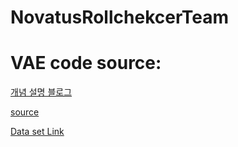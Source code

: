 # NovatusRollchekcerTeam


# VAE code source:
<a href="https://m.blog.naver.com/PostView.naver?isHttpsRedirect=true&blogId=hist0134&logNo=221076770858">개념 설명 블로그</a>

<a href = 'https://github.com/Malgus1995/Today-i-Learned/blob/master/torch/VAE%20FAsion%20MNIST.ipynb'>source</a>

<a href="https://www.kaggle.com/datasets/jcruxsu/rollcheckerteam/">Data set Link</a>
